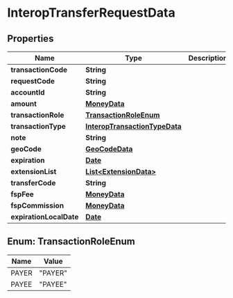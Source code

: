 

# InteropTransferRequestData

## Properties

Name | Type | Description | Notes
------------ | ------------- | ------------- | -------------
**transactionCode** | **String** |  | 
**requestCode** | **String** |  |  [optional]
**accountId** | **String** |  | 
**amount** | [**MoneyData**](MoneyData.md) |  | 
**transactionRole** | [**TransactionRoleEnum**](#TransactionRoleEnum) |  | 
**transactionType** | [**InteropTransactionTypeData**](InteropTransactionTypeData.md) |  |  [optional]
**note** | **String** |  |  [optional]
**geoCode** | [**GeoCodeData**](GeoCodeData.md) |  |  [optional]
**expiration** | [**Date**](Date.md) |  |  [optional]
**extensionList** | [**List&lt;ExtensionData&gt;**](ExtensionData.md) |  |  [optional]
**transferCode** | **String** |  | 
**fspFee** | [**MoneyData**](MoneyData.md) |  |  [optional]
**fspCommission** | [**MoneyData**](MoneyData.md) |  |  [optional]
**expirationLocalDate** | [**Date**](Date.md) |  |  [optional]



## Enum: TransactionRoleEnum

Name | Value
---- | -----
PAYER | &quot;PAYER&quot;
PAYEE | &quot;PAYEE&quot;



